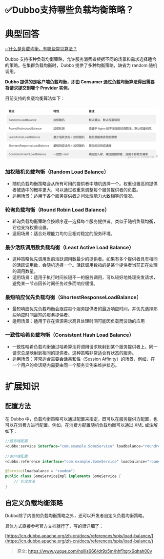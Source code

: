 # ✅Dubbo支持哪些负载均衡策略？


# 典型回答

[✅什么是负载均衡，有哪些常见算法？](https://www.yuque.com/hollis666/dr9x5m/dw07di?view=doc_embed)

Dubbo 支持多种负载均衡策略，允许服务消费者根据不同的场景和需求选择适合的策略。在集群负载均衡时，Dubbo 提供了多种均衡策略，缺省为 random 随机调用。

**Dubbo 提供的是客户端负载均衡，即由 Consumer 通过负载均衡算法得出需要将请求提交到哪个 Provider 实例。**

目前支持的负载均衡算法如下：

![image.png](./img/u4CWjZBHbbH5Skio/1714196537849-3db807c1-96f0-4798-8d86-96fb0f5c2c65-936997.png)


### 加权随机负载均衡（Random Load Balance）

- 随机负载均衡策略会从所有可用的提供者中随机选择一个。权重设置高的提供者被选中的概率更大，可以通过权重来调整每个服务提供者的负载。
- 适用场景：适用于各个服务提供者之间处理能力大致相等的情况。

### 轮询负载均衡（Round Robin Load Balance）

- 轮询负载均衡策略会按顺序逐一选择每个服务提供者。类似于随机负载均衡，它也支持权重设置。
- 适用场景：适合处理能力均匀且相对稳定的服务环境。

### 最少活跃调用数负载均衡（Least Active Load Balance）

- 这种策略优先调用当前活跃调用数最少的提供者。如果有多个提供者具有相同的活跃调用数，会随机选择一个。活跃调用数指的是某个提供者当前正在处理的调用数量。
- 适用场景：适用于执行时间长短不一的服务调用，可以较好地处理突发请求，避免某一节点因长时间任务过多而响应缓慢。


### 最短响应优先负载均衡（ShortestResponseLoadBalance）

- 最短响应优先负载均衡会跟踪每个服务提供者的最近响应时间，并优先选择那些响应时间最短的服务提供者。
- 适用场景：适用于存在资源需求高且处理时间可能因负载而波动的应用


### 一致性哈希负载均衡（Consistent Hash Load Balance）

- 一致性哈希负载均衡通过哈希算法将调用请求映射到某个服务提供者上，同一请求总是映射到相同的提供者。这种策略非常适合有状态的服务。
- 适用场景：非常适合需要会话亲和性（Session Affinity）的场景，例如，在一个用户的会话期内需要由同一个服务实例来维护状态。


# 扩展知识


## 配置方法

在 Dubbo 中，负载均衡策略可以通过配置来指定，既可以在服务提供方配置，也可以在消费方进行配置。例如，在消费方配置随机负载均衡可以通过 XML 或注解如下：


```java
//服务端配置
<dubbo:service interface="com.example.SomeService" loadbalance="roundrobin"/>

//客户端配置
<dubbo:reference interface="com.example.SomeService" loadbalance="roundrobin" />
```

```java
@Service(loadbalance = "random")
public class SomeServiceImpl implements SomeService {
    // 实现方法
}
```


## 自定义负载均衡策略

Dubbo除了内置的负载均衡策略之外，还可以开发者自定义负载均衡策略。

具体方式直接参考官方文档就行了，写的很详细了：

[https://cn.dubbo.apache.org/zh-cn/docs/references/spis/load-balance/](https://cn.dubbo.apache.org/zh-cn/docs/references/spis/load-balance/)


> 原文: <https://www.yuque.com/hollis666/dr9x5m/hhf1tgrx6qhah00v>